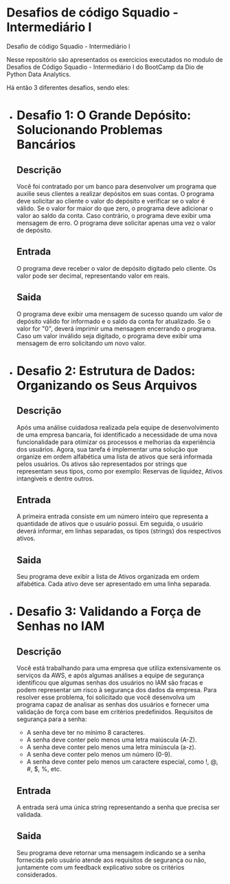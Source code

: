 # Desafios de código Squadio - Intermediário I
 Desafio de código Squadio - Intermediário I

Nesse repositório são apresentados os exercicios executados no modulo de Desafios de Código Squadio - Intermediário I do BootCamp da Dio de Python Data Analytics.

Há então 3 diferentes desafios, sendo eles:
* # Desafio 1: O Grande Depósito: Solucionando Problemas Bancários
    ## Descrição
    Você foi contratado por um banco para desenvolver um programa que auxilie seus clientes a realizar depósitos em suas contas. O programa deve solicitar ao cliente o valor do depósito e verificar se o valor é válido. Se o valor for maior do que zero, o programa deve adicionar o valor ao saldo da conta. Caso contrário, o programa deve exibir uma mensagem de erro. O programa deve solicitar apenas uma vez o valor de depósito.

    ## Entrada 
    O programa deve receber o valor de depósito digitado pelo cliente. Os valor pode ser decimal, representando valor em reais.

    ## Saida
    O programa deve exibir uma mensagem de sucesso quando um valor de depósito válido for informado e o saldo da conta for atualizado. Se o valor for "0", deverá imprimir uma mensagem encerrando o programa. Caso um valor inválido seja digitado, o programa deve exibir uma mensagem de erro solicitando um novo valor.

* # Desafio 2: Estrutura de Dados: Organizando os Seus Arquivos
    ## Descrição
    Após uma análise cuidadosa realizada pela equipe de desenvolvimento de uma empresa bancaria, foi identificado a necessidade de uma nova funcionalidade para otimizar os processos e melhorias da experiência dos usuários. Agora, sua tarefa é implementar uma solução que organize em ordem alfabética uma lista de ativos que será informada pelos usuários. Os ativos são representados por strings que representam seus tipos, como por exemplo: Reservas de liquidez, Ativos intangiveis e dentre outros.

    ## Entrada 
    A primeira entrada consiste em um número inteiro que representa a  quantidade de ativos que o usuário possui. Em seguida, o usuário deverá  informar, em linhas separadas, os tipos (strings) dos respectivos ativos.

    ## Saida
    Seu programa deve exibir a lista de Ativos organizada em ordem alfabética. Cada ativo deve ser apresentado em uma linha separada.

* # Desafio 3: Validando a Força de Senhas no IAM
    ## Descrição
    Você está trabalhando para uma empresa que utiliza extensivamente os serviços da AWS, e após algumas análises a equipe de segurança identificou que algumas senhas dos usuários no IAM são fracas e podem representar um risco à segurança dos dados da empresa. Para resolver esse problema, foi solicitado que você desenvolva um programa capaz de analisar as senhas dos usuários e fornecer uma validação de força com base em critérios predefinidos.
    Requisitos de segurança para a senha:
    - A senha deve ter no mínimo 8 caracteres.
    - A senha deve conter pelo menos uma letra maiúscula (A-Z).
    - A senha deve conter pelo menos uma letra minúscula (a-z).
    - A senha deve conter pelo menos um número (0-9).
    - A senha deve conter pelo menos um caractere especial, como !, @, #, $, %, etc.

    ## Entrada 
    A entrada será uma única string representando a senha que precisa ser validada.

    ## Saida
    Seu programa deve retornar uma mensagem indicando se a senha fornecida pelo usuário atende aos requisitos de segurança ou não, juntamente com um feedback explicativo sobre os critérios considerados.